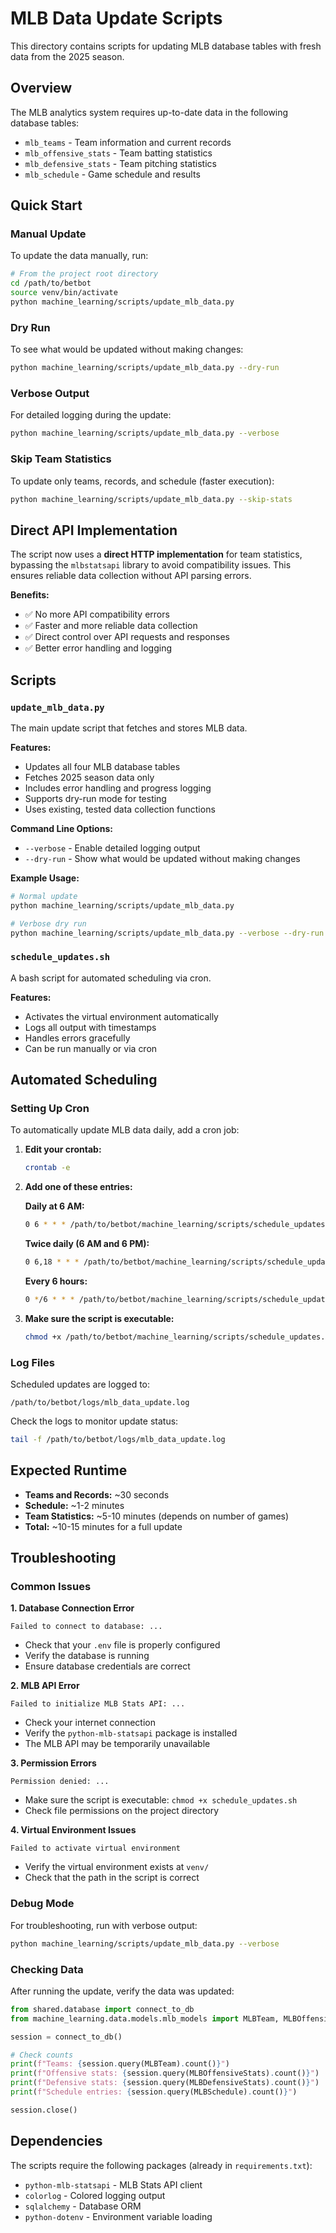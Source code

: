 # MLB Data Update Scripts

This directory contains scripts for updating MLB database tables with fresh data from the 2025 season.

## Overview

The MLB analytics system requires up-to-date data in the following database tables:

- `mlb_teams` - Team information and current records
- `mlb_offensive_stats` - Team batting statistics
- `mlb_defensive_stats` - Team pitching statistics
- `mlb_schedule` - Game schedule and results

## Quick Start

### Manual Update

To update the data manually, run:

```bash
# From the project root directory
cd /path/to/betbot
source venv/bin/activate
python machine_learning/scripts/update_mlb_data.py
```

### Dry Run

To see what would be updated without making changes:

```bash
python machine_learning/scripts/update_mlb_data.py --dry-run
```

### Verbose Output

For detailed logging during the update:

```bash
python machine_learning/scripts/update_mlb_data.py --verbose
```

### Skip Team Statistics

To update only teams, records, and schedule (faster execution):

```bash
python machine_learning/scripts/update_mlb_data.py --skip-stats
```

## Direct API Implementation

The script now uses a **direct HTTP implementation** for team statistics, bypassing the `mlbstatsapi` library to avoid compatibility issues. This ensures reliable data collection without API parsing errors.

**Benefits:**

- ✅ No more API compatibility errors
- ✅ Faster and more reliable data collection
- ✅ Direct control over API requests and responses
- ✅ Better error handling and logging

## Scripts

### `update_mlb_data.py`

The main update script that fetches and stores MLB data.

**Features:**

- Updates all four MLB database tables
- Fetches 2025 season data only
- Includes error handling and progress logging
- Supports dry-run mode for testing
- Uses existing, tested data collection functions

**Command Line Options:**

- `--verbose` - Enable detailed logging output
- `--dry-run` - Show what would be updated without making changes

**Example Usage:**

```bash
# Normal update
python machine_learning/scripts/update_mlb_data.py

# Verbose dry run
python machine_learning/scripts/update_mlb_data.py --verbose --dry-run
```

### `schedule_updates.sh`

A bash script for automated scheduling via cron.

**Features:**

- Activates the virtual environment automatically
- Logs all output with timestamps
- Handles errors gracefully
- Can be run manually or via cron

## Automated Scheduling

### Setting Up Cron

To automatically update MLB data daily, add a cron job:

1. **Edit your crontab:**

   ```bash
   crontab -e
   ```

2. **Add one of these entries:**

   **Daily at 6 AM:**

   ```bash
   0 6 * * * /path/to/betbot/machine_learning/scripts/schedule_updates.sh
   ```

   **Twice daily (6 AM and 6 PM):**

   ```bash
   0 6,18 * * * /path/to/betbot/machine_learning/scripts/schedule_updates.sh
   ```

   **Every 6 hours:**

   ```bash
   0 */6 * * * /path/to/betbot/machine_learning/scripts/schedule_updates.sh
   ```

3. **Make sure the script is executable:**
   ```bash
   chmod +x /path/to/betbot/machine_learning/scripts/schedule_updates.sh
   ```

### Log Files

Scheduled updates are logged to:

```
/path/to/betbot/logs/mlb_data_update.log
```

Check the logs to monitor update status:

```bash
tail -f /path/to/betbot/logs/mlb_data_update.log
```

## Expected Runtime

- **Teams and Records:** ~30 seconds
- **Schedule:** ~1-2 minutes
- **Team Statistics:** ~5-10 minutes (depends on number of games)
- **Total:** ~10-15 minutes for a full update

## Troubleshooting

### Common Issues

**1. Database Connection Error**

```
Failed to connect to database: ...
```

- Check that your `.env` file is properly configured
- Verify the database is running
- Ensure database credentials are correct

**2. MLB API Error**

```
Failed to initialize MLB Stats API: ...
```

- Check your internet connection
- Verify the `python-mlb-statsapi` package is installed
- The MLB API may be temporarily unavailable

**3. Permission Errors**

```
Permission denied: ...
```

- Make sure the script is executable: `chmod +x schedule_updates.sh`
- Check file permissions on the project directory

**4. Virtual Environment Issues**

```
Failed to activate virtual environment
```

- Verify the virtual environment exists at `venv/`
- Check that the path in the script is correct

### Debug Mode

For troubleshooting, run with verbose output:

```bash
python machine_learning/scripts/update_mlb_data.py --verbose
```

### Checking Data

After running the update, verify the data was updated:

```python
from shared.database import connect_to_db
from machine_learning.data.models.mlb_models import MLBTeam, MLBOffensiveStats, MLBDefensiveStats, MLBSchedule

session = connect_to_db()

# Check counts
print(f"Teams: {session.query(MLBTeam).count()}")
print(f"Offensive stats: {session.query(MLBOffensiveStats).count()}")
print(f"Defensive stats: {session.query(MLBDefensiveStats).count()}")
print(f"Schedule entries: {session.query(MLBSchedule).count()}")

session.close()
```

## Dependencies

The scripts require the following packages (already in `requirements.txt`):

- `python-mlb-statsapi` - MLB Stats API client
- `colorlog` - Colored logging output
- `sqlalchemy` - Database ORM
- `python-dotenv` - Environment variable loading
